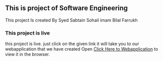 

## This is project of Software Engineering

   This project Is created By 
   Syed Sabtain 
   Sohail imam
   Bilal
   Farrukh

### This project is live

this project is live. just click on the given link  it will take you to our webapplication that we have created
Open [Click Here to Webapplication](https://se-project-group.web.app/) to view it in the browser.

